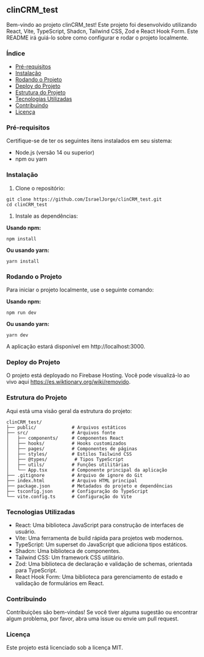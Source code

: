 clinCRM_test
------------

Bem-vindo ao projeto clinCRM_test! Este projeto foi desenvolvido utilizando React, Vite, TypeScript, Shadcn, Tailwind CSS, Zod e React Hook Form. Este README irá guiá-lo sobre como configurar e rodar o projeto localmente.

### Índice

-   [Pré-requisitos](#pr%C3%A9-requisitos)
-   [Instalação](#instala%C3%A7%C3%A3o)
-   [Rodando o Projeto](#rodando-o-projeto)
-   [Deploy do Projeto](#deploy-do-projeto)
-   [Estrutura do Projeto](#estrutura-do-projeto)
-   [Tecnologias Utilizadas](#tecnologias-utilizadas)
-   [Contribuindo](#contribuindo)
-   [Licença](#licen%C3%A7a)

### Pré-requisitos

Certifique-se de ter os seguintes itens instalados em seu sistema:

-   Node.js (versão 14 ou superior)
-   npm ou yarn

### Instalação

1.  Clone o repositório:

```
git clone https://github.com/IsraelJorge/clinCRM_test.git
cd clinCRM_test
```

1.  Instale as dependências:

**Usando npm:**

```
npm install
```

**Ou usando yarn:**

```
yarn install
```

### Rodando o Projeto

Para iniciar o projeto localmente, use o seguinte comando:

**Usando npm:**

```
npm run dev
```

**Ou usando yarn:**

```
yarn dev
```

A aplicação estará disponível em http://localhost:3000.

### Deploy do Projeto

O projeto está deployado no Firebase Hosting. Você pode visualizá-lo ao vivo aqui <https://es.wiktionary.org/wiki/removido>.

### Estrutura do Projeto

Aqui está uma visão geral da estrutura do projeto:

```
clinCRM_test/
├── public/             # Arquivos estáticos
├── src/                # Arquivos fonte
│   ├── components/     # Componentes React
│   ├── hooks/          # Hooks customizados
│   ├── pages/          # Componentes de páginas
│   ├── styles/         # Estilos Tailwind CSS
│   ├── @types/          # Tipos TypeScript
│   ├── utils/          # Funções utilitárias
│   └── App.tsx         # Componente principal da aplicação
├── .gitignore          # Arquivo de ignore do Git
├── index.html          # Arquivo HTML principal
├── package.json        # Metadados do projeto e dependências
├── tsconfig.json       # Configuração do TypeScript
└── vite.config.ts      # Configuração do Vite
```

### Tecnologias Utilizadas

-   React: Uma biblioteca JavaScript para construção de interfaces de usuário.
-   Vite: Uma ferramenta de build rápida para projetos web modernos.
-   TypeScript: Um superset do JavaScript que adiciona tipos estáticos.
-   Shadcn: Uma biblioteca de componentes.
-   Tailwind CSS: Um framework CSS utilitário.
-   Zod: Uma biblioteca de declaração e validação de schemas, orientada para TypeScript.
-   React Hook Form: Uma biblioteca para gerenciamento de estado e validação de formulários em React.

### Contribuindo

Contribuições são bem-vindas! Se você tiver alguma sugestão ou encontrar algum problema, por favor, abra uma issue ou envie um pull request.

### Licença

Este projeto está licenciado sob a licença MIT.
